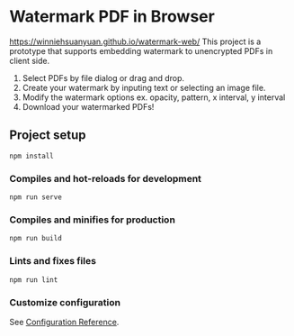 # Watermark PDF in Browser
https://winniehsuanyuan.github.io/watermark-web/
This project is a prototype that supports embedding watermark to unencrypted PDFs in client side.

1. Select PDFs by file dialog or drag and drop.
2. Create your watermark by inputing text or selecting an image file.
3. Modify the watermark options ex. opacity, pattern, x interval, y interval
4. Download your watermarked PDFs!

## Project setup

```
npm install
```

### Compiles and hot-reloads for development

```
npm run serve
```

### Compiles and minifies for production

```
npm run build
```

### Lints and fixes files

```
npm run lint
```

### Customize configuration

See [Configuration Reference](https://cli.vuejs.org/config/).
